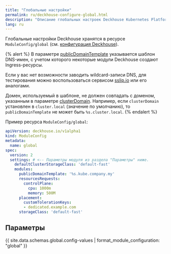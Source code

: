 ```yaml
---
title: "Глобальные настройки"
permalink: ru/deckhouse-configure-global.html
description: "Описание глобальных настроек Deckhouse Kubernetes Platform"
lang: ru
---
```


Глобальные настройки Deckhouse хранятся в ресурсе `ModuleConfig/global` (см. [конфигурация Deckhouse](./#конфигурация-deckhouse)).

{% alert %}
В параметре [publicDomainTemplate](#parameters-modules-publicdomaintemplate) указывается шаблон DNS-имен, с учетом которого некоторые модули Deckhouse создают Ingress-ресурсы.

Если у вас нет возможности заводить wildcard-записи DNS, для тестирования можно воспользоваться сервисом [sslip.io](https://sslip.io) или его аналогами.

Домен, используемый в шаблоне, не должен совпадать с доменом, указанным в параметре [clusterDomain](installing/configuration.html#clusterconfiguration-clusterdomain). Например, если `clusterDomain` установлен в `cluster.local` (значение по умолчанию), то `publicDomainTemplate` не может быть `%s.cluster.local`.
{% endalert %}

Пример ресурса `ModuleConfig/global`:

```yaml
apiVersion: deckhouse.io/v1alpha1
kind: ModuleConfig
metadata:
  name: global
spec:
  version: 2
  settings: # <-- Параметры модуля из раздела "Параметры" ниже.
    defaultClusterStorageClass: 'default-fast'
    modules:
      publicDomainTemplate: '%s.kube.company.my'
      resourcesRequests:
        controlPlane:
          cpu: 1000m
          memory: 500M
      placement:
        customTolerationKeys:
        - dedicated.example.com
      storageClass: 'default-fast'
```

## Параметры

{{ site.data.schemas.global.config-values | format_module_configuration: "global" }}
